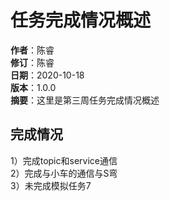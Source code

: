 # 任务完成情况概述
**作者**：陈睿    
**修订**：陈睿    
**日期**：2020-10-18            
**版本**：1.0.0     
**摘要**：这里是第三周任务完成情况概述 

## 完成情况
1）完成topic和service通信            
2）完成与小车的通信与S弯      
3）未完成模拟任务7     

     
